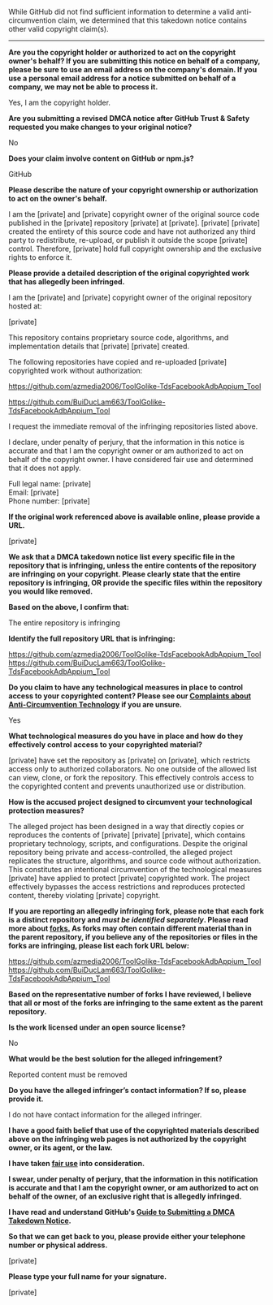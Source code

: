 While GitHub did not find sufficient information to determine a valid anti-circumvention claim, we determined that this takedown notice contains other valid copyright claim(s).

---

**Are you the copyright holder or authorized to act on the copyright owner's behalf? If you are submitting this notice on behalf of a company, please be sure to use an email address on the company's domain. If you use a personal email address for a notice submitted on behalf of a company, we may not be able to process it.**

Yes, I am the copyright holder.

**Are you submitting a revised DMCA notice after GitHub Trust & Safety requested you make changes to your original notice?**

No

**Does your claim involve content on GitHub or npm.js?**

GitHub

**Please describe the nature of your copyright ownership or authorization to act on the owner's behalf.**

I am the [private] and [private] copyright owner of the original source code published in the [private] repository [private]
at [private]. [private] [private] created the entirety of this source code and have not authorized any third party to redistribute, re-upload, or publish it outside the scope [private] control. Therefore, [private] hold full copyright ownership and the exclusive rights to enforce it.

**Please provide a detailed description of the original copyrighted work that has allegedly been infringed.**

I am the [private] and [private] copyright owner of the original repository hosted at:

[private]

This repository contains proprietary source code, algorithms, and implementation details that [private] [private] created.

The following repositories have copied and re-uploaded [private] copyrighted work without authorization:

https://github.com/azmedia2006/ToolGolike-TdsFacebookAdbAppium_Tool

https://github.com/BuiDucLam663/ToolGolike-TdsFacebookAdbAppium_Tool

I request the immediate removal of the infringing repositories listed above.

I declare, under penalty of perjury, that the information in this notice is accurate and that I am the copyright owner or am authorized to act on behalf of the copyright owner. I have considered fair use and determined that it does not apply.

Full legal name: [private]  
Email: [private]  
Phone number: [private]  

**If the original work referenced above is available online, please provide a URL.**

[private]

**We ask that a DMCA takedown notice list every specific file in the repository that is infringing, unless the entire contents of the repository are infringing on your copyright. Please clearly state that the entire repository is infringing, OR provide the specific files within the repository you would like removed.**

**Based on the above, I confirm that:**

The entire repository is infringing

**Identify the full repository URL that is infringing:**

https://github.com/azmedia2006/ToolGolike-TdsFacebookAdbAppium_Tool  
https://github.com/BuiDucLam663/ToolGolike-TdsFacebookAdbAppium_Tool

**Do you claim to have any technological measures in place to control access to your copyrighted content? Please see our <a href="https://docs.github.com/articles/guide-to-submitting-a-dmca-takedown-notice#complaints-about-anti-circumvention-technology">Complaints about Anti-Circumvention Technology</a> if you are unsure.**

Yes

**What technological measures do you have in place and how do they effectively control access to your copyrighted material?**

[private] have set the repository as [private] on [private], which restricts access only to authorized collaborators. No one outside of the allowed list can view, clone, or fork the repository. This effectively controls access to the copyrighted content and prevents unauthorized use or distribution.

**How is the accused project designed to circumvent your technological protection measures?**

The alleged project has been designed in a way that directly copies or reproduces the contents of [private] [private] [private], which contains proprietary technology, scripts, and configurations. Despite the original repository being private and access-controlled, the alleged project replicates the structure, algorithms, and source code without authorization. This constitutes an intentional circumvention of the technological measures [private] have applied to protect [private] copyrighted work. The project effectively bypasses the access restrictions and reproduces protected content, thereby violating [private] copyright.

**If you are reporting an allegedly infringing fork, please note that each fork is a distinct repository and <i>must be identified separately</i>. Please read more about <a href="https://docs.github.com/articles/dmca-takedown-policy#b-what-about-forks-or-whats-a-fork">forks.</a> As forks may often contain different material than in the parent repository, if you believe any of the repositories or files in the forks are infringing, please list each fork URL below:**

https://github.com/azmedia2006/ToolGolike-TdsFacebookAdbAppium_Tool  
https://github.com/BuiDucLam663/ToolGolike-TdsFacebookAdbAppium_Tool

**Based on the representative number of forks I have reviewed, I believe that all or most of the forks are infringing to the same extent as the parent repository.**

**Is the work licensed under an open source license?**

No

**What would be the best solution for the alleged infringement?**

Reported content must be removed

**Do you have the alleged infringer’s contact information? If so, please provide it.**

I do not have contact information for the alleged infringer.

**I have a good faith belief that use of the copyrighted materials described above on the infringing web pages is not authorized by the copyright owner, or its agent, or the law.**

**I have taken <a href="https://www.lumendatabase.org/topics/22">fair use</a> into consideration.**

**I swear, under penalty of perjury, that the information in this notification is accurate and that I am the copyright owner, or am authorized to act on behalf of the owner, of an exclusive right that is allegedly infringed.**

**I have read and understand GitHub's <a href="https://docs.github.com/articles/guide-to-submitting-a-dmca-takedown-notice/">Guide to Submitting a DMCA Takedown Notice</a>.**

**So that we can get back to you, please provide either your telephone number or physical address.**

[private]

**Please type your full name for your signature.**

[private]
